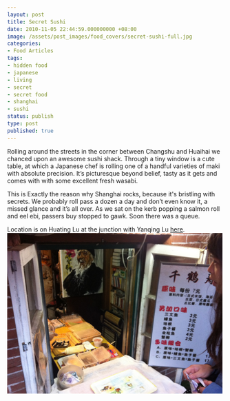 ```yaml
---
layout: post
title: Secret Sushi
date: 2010-11-05 22:44:59.000000000 +08:00
image: /assets/post_images/food_covers/secret-sushi-full.jpg
categories:
- Food Articles
tags:
- hidden food
- japanese
- living
- secret
- secret food
- shanghai
- sushi
status: publish
type: post
published: true
---
```

Rolling around the streets in the corner between Changshu and Huaihai  we chanced upon an awesome sushi shack. Through a tiny window is a cute table, at which a Japanese chef is rolling one of a handful varieties of maki with absolute precision. It’s picturesque beyond belief, tasty as it gets and comes with with some excellent fresh wasabi.

This is Exactly the reason why Shanghai rocks, because it's bristling with secrets. We probably roll pass a dozen a day and don’t even know it, a missed glance and it’s all over. As we sat on the kerb popping a salmon roll and eel ebi, passers buy stopped to gawk. Soon there was a queue.

Location is on Huating Lu at the junction with Yanqing Lu <a href="http://maps.google.co.uk/maps?f=q&source=s_q&hl=en&geocode=&q=wanping+road&sll=31.230393,121.473704&sspn=0.850189,1.766052&ie=UTF8&hq=&hnear=China+Shanghai+Wan+Ping+Lu&ll=31.214774,121.450295&spn=0.003322,0.006899&z=17">here</a>.
<a href="http://www.flickr.com/photos/triplefivechina/5184129045/" title="Secret Sushi Window" class="flickr-image alignnone" rel="flickr-mgr[secretsushi]"><img width="500" src="assets/5184129045_202f0955ef_b.jpg" alt="Secret Sushi Window" class="flickr-large" /></a>
